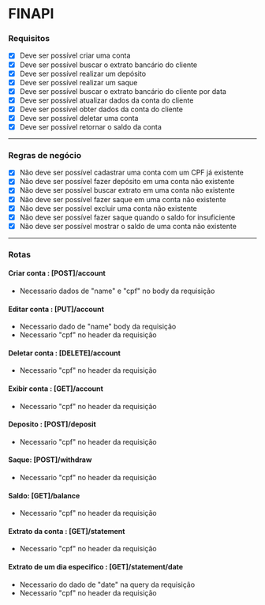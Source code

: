 # FINAPI

### Requisitos

- [x] Deve ser possível criar uma conta
- [x] Deve ser possível buscar o extrato bancário do cliente
- [x] Deve ser possível realizar um depósito
- [x] Deve ser possível realizar um saque
- [x] Deve ser possível buscar o extrato bancário do cliente por data
- [x] Deve ser possível atualizar dados da conta do cliente
- [x] Deve ser possível obter dados da conta do cliente
- [x] Deve ser possível deletar uma conta
- [x] Deve ser possível retornar o saldo da conta

---

### Regras de negócio

- [x] Não deve ser possível cadastrar uma conta com um CPF já existente
- [x] Não deve ser possível fazer depósito em uma conta não existente
- [x] Não deve ser possível buscar extrato em uma conta não existente
- [x] Não deve ser possível fazer saque em uma conta não existente
- [x] Não deve ser possível excluir uma conta não existente
- [x] Não deve ser possível fazer saque quando o saldo for insuficiente
- [x] Não deve ser possível mostrar o saldo de uma conta não existente

---

### Rotas

#### Criar conta : [POST]/account
  - Necessario dados de "name" e "cpf" no body da requisição
#### Editar conta : [PUT]/account
  - Necessario dado de "name" body da requisição
  - Necessario "cpf" no header da requisição
#### Deletar conta : [DELETE]/account
  - Necessario "cpf" no header da requisição
#### Exibir conta : [GET]/account
  - Necessario "cpf" no header da requisição
#### Deposito : [POST]/deposit
  - Necessario "cpf" no header da requisição
#### Saque: [POST]/withdraw
 - Necessario "cpf" no header da requisição
#### Saldo: [GET]/balance
  - Necessario "cpf" no header da requisição
#### Extrato da conta : [GET]/statement
  - Necessario "cpf" no header da requisição
#### Extrato de um dia especifico : [GET]/statement/date
  - Necessario do dado de "date" na query da requisição
  - Necessario "cpf" no header da requisição
